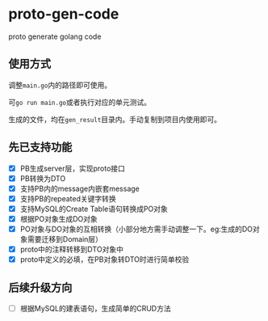 # proto-gen-code
proto generate golang code

## 使用方式
调整`main.go`内的路径即可使用。

可`go run main.go`或者执行对应的单元测试。

生成的文件，均在`gen_result`目录内。手动复制到项目内使用即可。

## 先已支持功能
- [x] PB生成server层，实现proto接口
- [x] PB转换为DTO
- [x] 支持PB内的message内嵌套message
- [x] 支持PB的repeated关键字转换
- [x] 支持MySQL的Create Table语句转换成PO对象
- [x] 根据PO对象生成DO对象
- [x] PO对象与DO对象的互相转换（小部分地方需手动调整一下。eg:生成的DO对象需要迁移到Domain层）
- [x] proto中的注释转移到DTO对象中
- [x] proto中定义的必填，在PB对象转DTO时进行简单校验

## 后续升级方向
- [ ] 根据MySQL的建表语句，生成简单的CRUD方法